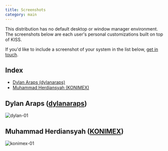 ```yaml
---
title: Screenshots
category: main
---
```


This distribution has no default desktop or window manager environment. The screenshots below are each user's personal customizations built on top of KISS.

If you'd like to include a screenshot of your system in the list below, [get in touch](https://getkiss.org/pages/contact/).

## Index

<!-- vim-markdown-toc GFM -->

* [Dylan Araps (dylanaraps)](#dylan-araps-dylanaraps)
* [Muhammad Herdiansyah (KONIMEX)](#muhammad-herdiansyah-konimex)

<!-- vim-markdown-toc -->


## Dylan Araps ([dylanaraps](https://github.com/dylanaraps))

<p><picture>
  <source srcset="/images/dylan01.webp" type="image/webp">
  <img src="/images/dylan01.jpg" alt="dylan-01">
</picture></p>

## Muhammad Herdiansyah ([KONIMEX](https://github.com/konimex))

<p><picture>
  <source srcset="/images/konimex01.webp" type="image/webp">
  <img src="/images/konimex01.jpg" alt="konimex-01">
</picture></p>
